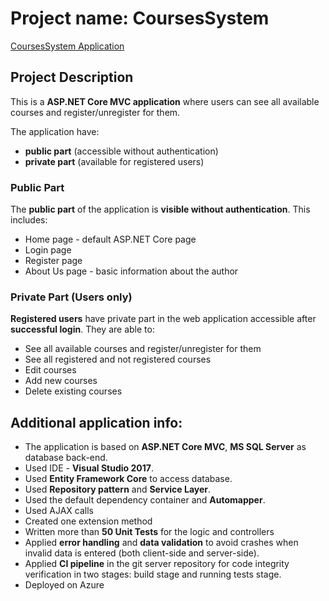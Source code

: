 # Project name: CoursesSystem

[CoursesSystem Application](http://coursessystem.azurewebsites.net/)

## Project Description

This is a **ASP.NET Core MVC application**  where users can see all available courses and register/unregister for them.

The application have:
* **public part** (accessible without authentication)
* **private part** (available for registered users)

### Public Part

The **public part** of the application is **visible without authentication**. This includes:

- Home page - default ASP.NET Core page
- Login page
- Register page
- About Us page - basic information about the author

### Private Part (Users only)

**Registered users** have private part in the web application accessible after **successful login**. They are able to:

- See all available courses and register/unregister for them
- See all registered and not registered courses
- Edit courses
- Add new courses
- Delete existing courses

## Additional application info:
- The application is based on **ASP.NET Core MVC**, **MS SQL Server** as database back-end.
- Used IDE - **Visual Studio 2017**.
- Used **Entity Framework Core** to access database.
- Used **Repository pattern** and **Service Layer**.
- Used the default dependency container and **Automapper**.
- Used AJAX calls
- Created one extension method
- Written more than **50 Unit Tests** for the logic and controllers
- Applied **error handling** and **data validation** to avoid crashes when invalid data is entered (both client-side and server-side).
- Applied **CI pipeline** in the git server repository for code integrity verification in two stages: build stage and running tests stage.
- Deployed on Azure
